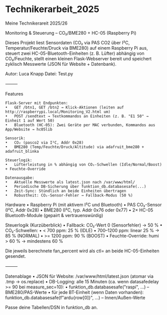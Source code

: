 # Technikerarbeit_2025

Meine Technikerareit 2025/26


Monitoring & Steuerung – CO₂/BME280 + HC-05 (Raspberry Pi)

Dieses Projekt liest Sensordaten (CO₂ via PAS CO2 über I²C, Temperatur/Feuchte/Druck via BME280) auf einem Raspberry Pi aus, steuert zwei HC-05-Bluetooth-Einheiten (z. B. Lüfter) abhängig von CO₂/Feuchte, stellt einen kleinen Flask-Webserver bereit und speichert zyklisch Messwerte (JSON für Website + Datenbank).

Autor: Luca Knapp
Datei: Test.py

⸻

Features
	
	Flask-Server mit Endpunkten:
	•	GET /btn1, GET /btn2 → Klick-Aktionen (leiten auf http://raspberrypi.local/Monitoring_V2.html um)
	•	POST /sendtext → Textkommandos an Einheiten (z. B. "E1 50" → Einheit 1 auf Wert 50)
	•	Bluetooth (HC-05): Zwei Geräte per MAC verbunden, Kommandos aus App/Website → hc05lib
	
	Sensorik:
	•	CO₂ (pasco2 via I²C, Addr 0x28)
	•	BME280 (Temp/Feuchte/Druck/Altitude) via adafruit_bme280 + adafruit_blinka
	
	Steuerlogik:
	•	Lüfterleistung in % abhängig von CO₂-Schwellen (Idle/Normal/Boost) + Feuchte-Override
	
	Datenausgabe:
	•	Aktuelle Messwerte als latest.json nach /var/www/html/
	•	Periodische DB-Sicherung über funktion_db.databasesafe(...)
	•	Zeit-Sync: Stündlich an beide Einheiten übertragen
	•	Robustheit: CO₂-Sensor-Fehler → Fallback-Modus (50 %)

Hardware
	•	Raspberry Pi (mit aktivem I²C und Bluetooth)
	•	PAS CO₂-Sensor (I²C, Addr 0x28)
	•	BME280 (I²C, typ. Addr 0x76 oder 0x77)
	•	2× HC-05 Bluetooth-Module (gepairt & vertrauenswürdig)

Steuerlogik (Kurzüberblick)
	•	Fallback: CO₂-Wert 0 (Sensorfehler) → 50 %
	•	CO₂-Schwellen:
	•	< 700 ppm: 25 % (IDLE)
	•	700–1200 ppm: linear 25 % → 85 % (NORMAL)
	•	>= 1200 ppm: 90 % (BOOST)
	•	Feuchte-Override: humi > 60 % → mindestens 60 %

Die jeweils berechnete fan_percent wird als ctl=<WERT> an beide HC-05-Einheiten gesendet.

⸻

Datenablage
	•	JSON für Website: /var/www/html/latest.json (atomar via .tmp → os.replace)
	•	DB-Logging: alle 15 Minuten (ca. wenn datasafedelay >= 90 bei measure_sec=10):
	•	funktion_db.databasesafe("raspi", ...) – BME280/PAS-Werte
	•	für jede BT-Einheit (wenn Daten vorhanden): funktion_db.databasesafe(f"ardu{row[0]}", ...) – Innen/Außen-Werte

Passe deine Tabellen/DSN in funktion_db an.

